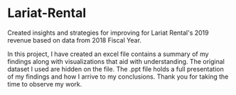 # Lariat-Rental
Created insights and strategies for improving for Lariat Rental's 2019 revenue based on data from 2018 Fiscal Year.

In this project, I have created an excel file contains a summary of my findings along with visualizations that aid with understanding. The original dataset I used are hidden on the file. The .ppt file holds a full presentation of my findings and how I arrive to my conclusions. Thank you for taking the time to observe my work.
